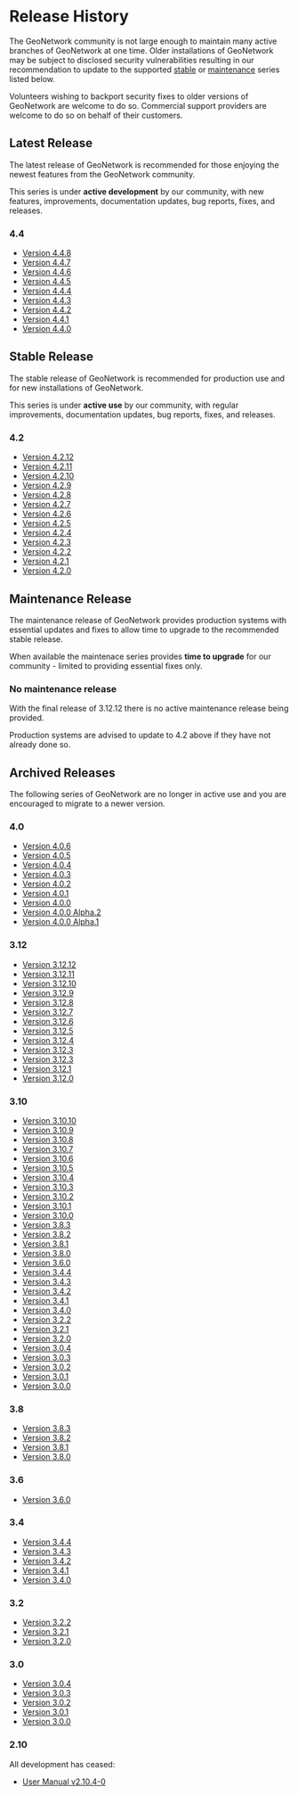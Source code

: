 # Release History

The GeoNetwork community is not large enough to maintain many active branches of GeoNetwork at one time. Older installations of GeoNetwork may be subject to disclosed security vulnerabilities resulting in our recommendation to update to the supported [stable](#stable-release) or [maintenance](#maintenance-release) series listed below.

Volunteers wishing to backport security fixes to older versions of GeoNetwork are welcome to do so. Commercial support providers are welcome to do so on behalf of their customers.

## Latest Release

The latest release of GeoNetwork is recommended for those enjoying the newest features from the GeoNetwork community. 

This series is under **active development** by our community, with new features, improvements, documentation updates, bug reports, fixes, and releases.

### 4.4

-   [Version 4.4.8](../version-4.4.8.md)
-   [Version 4.4.7](../version-4.4.7.md)
-   [Version 4.4.6](../version-4.4.6.md)
-   [Version 4.4.5](../version-4.4.5.md)
-   [Version 4.4.4](../version-4.4.4.md)
-   [Version 4.4.3](../version-4.4.3.md)
-   [Version 4.4.2](../version-4.4.2.md)
-   [Version 4.4.1](../version-4.4.1.md)
-   [Version 4.4.0](../version-4.4.0.md)

## Stable Release

The stable release of GeoNetwork is recommended for production use and for new installations of GeoNetwork.

This series is under **active use** by our community, with regular improvements, documentation updates, bug reports, fixes, and releases.

### 4.2

- [Version 4.2.12](../version-4.2.12.md)
- [Version 4.2.11](../version-4.2.11.md)
- [Version 4.2.10](../version-4.2.10.md)
- [Version 4.2.9](../version-4.2.9.md)
- [Version 4.2.8](../version-4.2.8.md)
- [Version 4.2.7](../version-4.2.7.md)
- [Version 4.2.6](../version-4.2.6.md)
- [Version 4.2.5](../version-4.2.5.md)
- [Version 4.2.4](../version-4.2.4.md)
- [Version 4.2.3](../version-4.2.3.md)
- [Version 4.2.2](../version-4.2.2.md)
- [Version 4.2.1](../version-4.2.1.md)
- [Version 4.2.0](../version-4.2.0.md)

## Maintenance Release

The maintenance release of GeoNetwork provides production systems with essential updates and fixes to allow time to upgrade to the recommended stable release. 

When available the maintenace series provides **time to upgrade** for our community - limited to providing essential fixes only.

### No maintenance release

With the final release of 3.12.12 there is no active maintenance release being provided.

Production systems are advised to update to 4.2 above if they have not already done so.

## Archived Releases

The following series of GeoNetwork are no longer in active use and you are encouraged to migrate to a newer version.

### 4.0

-   [Version 4.0.6](../version-4.0.6.md)
-   [Version 4.0.5](../version-4.0.5.md)
-   [Version 4.0.4](../version-4.0.4.md)
-   [Version 4.0.3](../version-4.0.3.md)
-   [Version 4.0.2](../version-4.0.2.md)
-   [Version 4.0.1](../version-4.0.1.md)
-   [Version 4.0.0](../version-4.0.0.md)
-   [Version 4.0.0 Alpha.2](../version-4.0.0-alpha.2.md)
-   [Version 4.0.0 Alpha.1](../version-4.0.0-alpha.1.md)

### 3.12

-   [Version 3.12.12](../version-3.12.12.md)
-   [Version 3.12.11](../version-3.12.11.md)
-   [Version 3.12.10](../version-3.12.10.md)
-   [Version 3.12.9](../version-3.12.9.md)
-   [Version 3.12.8](../version-3.12.8.md)
-   [Version 3.12.7](../version-3.12.7.md)
-   [Version 3.12.6](../version-3.12.6.md)
-   [Version 3.12.5](../version-3.12.5.md)
-   [Version 3.12.4](../version-3.12.4.md)
-   [Version 3.12.3](../version-3.12.3.md)
-   [Version 3.12.3](../version-3.12.2.md)
-   [Version 3.12.1](../version-3.12.1.md)
-   [Version 3.12.0](../version-3.12.0.md)

### 3.10

-   [Version 3.10.10](../version-3.10.10.md)
-   [Version 3.10.9](../version-3.10.9.md)
-   [Version 3.10.8](../version-3.10.8.md)
-   [Version 3.10.7](../version-3.10.7.md)
-   [Version 3.10.6](../version-3.10.6.md)
-   [Version 3.10.5](../version-3.10.5.md)
-   [Version 3.10.4](../version-3.10.4.md)
-   [Version 3.10.3](../version-3.10.3.md)
-   [Version 3.10.2](../version-3.10.2.md)
-   [Version 3.10.1](../version-3.10.1.md)
-   [Version 3.10.0](../version-3.10.0.md)
-   [Version 3.8.3](../version-3.8.3.md)
-   [Version 3.8.2](../version-3.8.2.md)
-   [Version 3.8.1](../version-3.8.1.md)
-   [Version 3.8.0](../version-3.8.0.md)
-   [Version 3.6.0](../version-3.6.0.md)
-   [Version 3.4.4](../version-3.4.4.md)
-   [Version 3.4.3](../version-3.4.3.md)
-   [Version 3.4.2](../version-3.4.2.md)
-   [Version 3.4.1](../version-3.4.1.md)
-   [Version 3.4.0](../version-3.4.0.md)
-   [Version 3.2.2](../version-3.2.2.md)
-   [Version 3.2.1](../version-3.2.1.md)
-   [Version 3.2.0](../version-3.2.0.md)
-   [Version 3.0.4](../version-3.0.4.md)
-   [Version 3.0.3](../version-3.0.3.md)
-   [Version 3.0.2](../version-3.0.2.md)
-   [Version 3.0.1](../version-3.0.1.md)
-   [Version 3.0.0](../version-3.0.0.md)

### 3.8

-   [Version 3.8.3](../version-3.8.3.md)
-   [Version 3.8.2](../version-3.8.2.md)
-   [Version 3.8.1](../version-3.8.1.md)
-   [Version 3.8.0](../version-3.8.0.md)

### 3.6

-   [Version 3.6.0](../version-3.6.0.md)

### 3.4

-   [Version 3.4.4](../version-3.4.4.md)
-   [Version 3.4.3](../version-3.4.3.md)
-   [Version 3.4.2](../version-3.4.2.md)
-   [Version 3.4.1](../version-3.4.1.md)
-   [Version 3.4.0](../version-3.4.0.md)

### 3.2

-   [Version 3.2.2](../version-3.2.2.md)
-   [Version 3.2.1](../version-3.2.1.md)
-   [Version 3.2.0](../version-3.2.0.md)

### 3.0

-   [Version 3.0.4](../version-3.0.4.md)
-   [Version 3.0.3](../version-3.0.3.md)
-   [Version 3.0.2](../version-3.0.2.md)
-   [Version 3.0.1](../version-3.0.1.md)
-   [Version 3.0.0](../version-3.0.0.md)

### 2.10

All development has ceased:

* [User Manual v2.10.4-0](https://geonetwork-opensource.org/manuals/2.10.4/eng/users/index.html)
